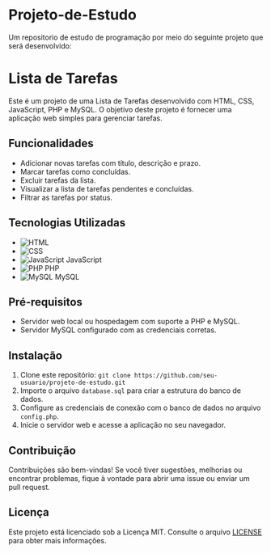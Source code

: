 # Projeto-de-Estudo
Um repositorio de estudo de programação por meio do seguinte projeto que será desenvolvido:

# Lista de Tarefas

Este é um projeto de uma Lista de Tarefas desenvolvido com HTML, CSS, JavaScript, PHP e MySQL. O objetivo deste projeto é fornecer uma aplicação web simples para gerenciar tarefas.

## Funcionalidades

- Adicionar novas tarefas com título, descrição e prazo.
- Marcar tarefas como concluídas.
- Excluir tarefas da lista.
- Visualizar a lista de tarefas pendentes e concluídas.
- Filtrar as tarefas por status.

## Tecnologias Utilizadas

- ![HTML](https://fontawesome.com/icons/html5?f=brands&s=solid)
- ![CSS](https://fontawesome.com/icons/css3-alt?f=brands&s=solid)
- ![JavaScript](https://fontawesome.com/icons/js?f=brands&s=solid) JavaScript
- ![PHP](https://fontawesome.com/icons/php?f=brands&s=solid) PHP
- ![MySQL](https://www.flaticon.com/br/icone-gratis/mysql_274439?term=mysql&page=1&position=2&origin=search&related_id=274439) MySQL

## Pré-requisitos

- Servidor web local ou hospedagem com suporte a PHP e MySQL.
- Servidor MySQL configurado com as credenciais corretas.

## Instalação

1. Clone este repositório: `git clone https://github.com/seu-usuario/projeto-de-estudo.git`
2. Importe o arquivo `database.sql` para criar a estrutura do banco de dados.
3. Configure as credenciais de conexão com o banco de dados no arquivo `config.php`.
4. Inicie o servidor web e acesse a aplicação no seu navegador.

## Contribuição

Contribuições são bem-vindas! Se você tiver sugestões, melhorias ou encontrar problemas, fique à vontade para abrir uma issue ou enviar um pull request.

## Licença

Este projeto está licenciado sob a Licença MIT. Consulte o arquivo [LICENSE](LICENSE) para obter mais informações.


